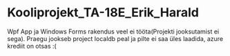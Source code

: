 # Kooliprojekt_TA-18E_Erik_Harald

Wpf App ja Windows Forms rakendus veel ei tööta(Projekti jooksutamist ei sega).
Praegu jookseb project localdb peal ja pilte ei saa üles laadida, azure krediit on otsas :( 
